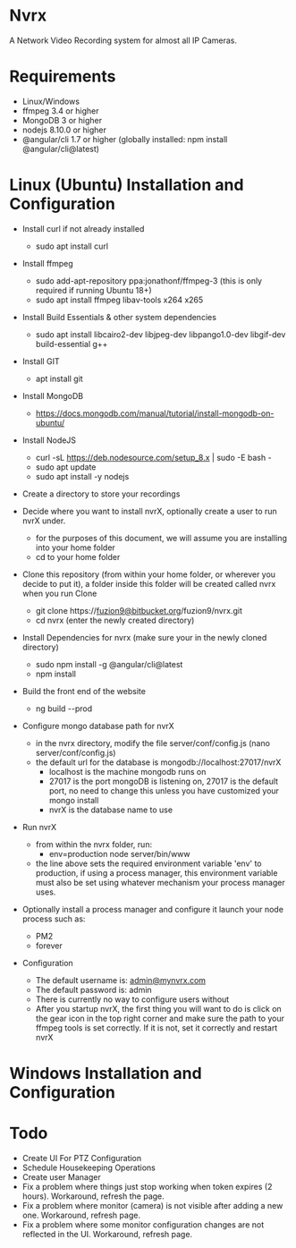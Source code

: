 # Nvrx
A Network Video Recording system for almost all IP Cameras.  

# Requirements
* Linux/Windows
* ffmpeg 3.4 or higher
* MongoDB 3 or higher
* nodejs 8.10.0 or higher
* @angular/cli 1.7 or higher (globally installed: npm install @angular/cli@latest)


# Linux (Ubuntu) Installation and Configuration
* Install curl if not already installed
    * sudo apt install curl

* Install ffmpeg
    * sudo add-apt-repository ppa:jonathonf/ffmpeg-3  (this is only required if running Ubuntu 18+)
    * sudo apt install ffmpeg libav-tools x264 x265
  
* Install Build Essentials & other system dependencies
    * sudo apt install libcairo2-dev libjpeg-dev libpango1.0-dev libgif-dev build-essential g++
  
* Install GIT
    * apt install git

* Install MongoDB
    * https://docs.mongodb.com/manual/tutorial/install-mongodb-on-ubuntu/

* Install NodeJS
    * curl -sL https://deb.nodesource.com/setup_8.x | sudo -E bash -
    * sudo apt update
    * sudo apt install -y nodejs
  
* Create a directory to store your recordings

* Decide where you want to install nvrX, optionally create a user to run nvrX under.
    * for the purposes of this document, we will assume you are installing into your home folder
    * cd to your home folder

* Clone this repository (from within your home folder, or wherever you decide to put it), a folder inside this folder will be created called nvrx when you run Clone
    * git clone https://fuzion9@bitbucket.org/fuzion9/nvrx.git
    * cd nvrx (enter the newly created directory)

* Install Dependencies for nvrx (make sure your in the newly cloned directory)
    * sudo npm install -g @angular/cli@latest
    * npm install

* Build the front end of the website
    * ng build --prod
  
* Configure mongo database path for nvrX 
    * in the nvrx directory, modify the file server/conf/config.js (nano server/conf/config.js)
    * the default url for the database is mongodb://localhost:27017/nvrX
        * localhost is the machine mongodb runs on
    	* 27017 is the port mongoDB is listening on, 27017 is the default port, no need to change this unless you have customized your mongo install
    	* nvrX is the database name to use

* Run nvrX
    * from within the nvrx folder, run: 
        * env=production node server/bin/www
    * the line above sets the required environment variable 'env' to production, if using a process manager, this environment variable must also be set using whatever mechanism your process manager uses.

* Optionally install a process manager and configure it launch your node process such as:
    * PM2
    * forever

* Configuration
    * The default username is: admin@mynvrx.com
    * The default password is: admin
    * There is currently no way to configure users without 
    * After you startup nvrX, the first thing you will want to do is click on the gear icon in the top right corner and make sure the path to your ffmpeg tools is set correctly.  If it is not, set it correctly and restart nvrX

# Windows Installation and Configuration



# Todo

* Create UI For PTZ Configuration
* Schedule Housekeeping Operations
* Create user Manager
* Fix a problem where things just stop working when token expires (2 hours).  Workaround, refresh the page.
* Fix a problem where monitor (camera) is not visible after adding a new one.  Workaround, refresh page.
* Fix a problem where some monitor configuration changes are not reflected in the UI.  Workaround, refresh page.


